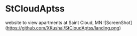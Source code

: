 # StCloudAptss
website to view apartments at Saint Cloud, MN
![ScreenShot]
(https://github.com/XKushal/StCloudAptss/landing.png)
